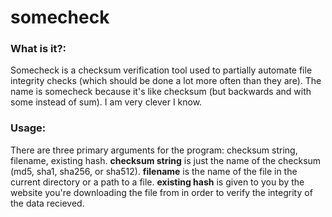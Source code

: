 # somecheck

### What is it?:

Somecheck is a checksum verification tool used to partially automate file integrity checks (which should be done a lot more often than they are). The name is somecheck because it's like checksum (but backwards and with some instead of sum). I am very clever I know.

### Usage:

There are three primary arguments for the program: checksum string, filename, existing hash. **checksum string** is just the name of the checksum (md5, sha1, sha256, or sha512). **filename** is the name of the file in the current directory or a path to a file. **existing hash** is given to you by the website you're downloading the file from in order to verify the integrity of the data recieved.
